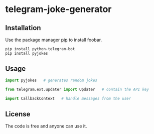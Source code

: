 # telegram-joke-generator

## Installation

Use the package manager [pip](https://pip.pypa.io/en/stable/) to install foobar.

```` 
pip install python-telegram-bot
pip install pyjokes
````

## Usage

``` Python
import pyjokes   # generates random jokes
```

``` Python
from telegram.ext.updater import Updater   # contain the API key
```

``` Python
import CallbackContext   # handle messages from the user
```

## License

The code is free and anyone can use it.
